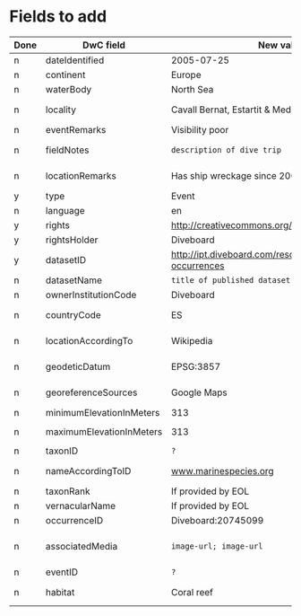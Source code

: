 # Fields to add

Done | DwC field | New value | Remarks
--- | --- | --- | ---
n | dateIdentified | 2005-07-25 | Identical to `eventDate`
n | continent | Europe | 
n | waterBody | North Sea | 
n | locality | Cavall Bernat, Estartit & Medes Islands | Name of divespot, location
n | eventRemarks | Visibility poor | Remarks about the dive
n | fieldNotes | `description of dive trip` | To be discussed: privacy issues
n | locationRemarks | Has ship wreckage since 2009 | Remarks about the dive site
y | type | Event | `fixed value`
n | language | en | `fixed value`
y | rights | http://creativecommons.org/publicdomain/zero/1.0/ | `fixed value`
y | rightsHolder | Diveboard | `fixed value`
y | datasetID | http://ipt.diveboard.com/resource.do?r=diveboard-occurrences | `fixed value`
n | datasetName | `title of published dataset`| To be discussed
n | ownerInstitutionCode | Diveboard | 
n | countryCode | ES | Depends on how country data are stored
n | locationAccordingTo | Wikipedia | Depends on how location data are stored
n | geodeticDatum | EPSG:3857 | `fixed value` if Google Maps only
n | georeferenceSources | Google Maps | `fixed value` if Google Maps only
n | minimumElevationInMeters | 313 | 
n | maximumElevationInMeters | 313 | Identical to `minimumElevationInMeters`
n | taxonID | `?` | If provided by EOL
n | nameAccordingToID | www.marinespecies.org | Identifier for the source, if provided by EOL
n | taxonRank | If provided by EOL
n | vernacularName | If provided by EOL
n | occurrenceID | Diveboard:20745099 | 
n | associatedMedia | `image-url; image-url` | To be discussed: should refer to the occurrence, not event
n | eventID | `?` | Dive trip ID
n | habitat | Coral reef | Controlled vocabulary for the habitat of the dive
